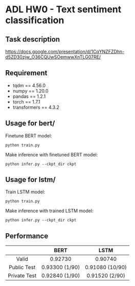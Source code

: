 # ADL HW0 - Text sentiment classification
## Task description
https://docs.google.com/presentation/d/1CqYNZFZDhn-d5ZD30zjw_O36CQUwSOemwwXnTLG07RE/

## Requirement
* tqdm == 4.56.0
* numpy == 1.20.0
* pandas == 1.2.1
* torch == 1.7.1
* transformers == 4.3.2

## Usage for bert/
Finetune BERT model:
```
python train.py
````
Make inference with finetuned BERT model:
```
python infer.py --ckpt_dir ckpt
```

## Usage for lstm/
Train LSTM model:
```
python train.py
````
Make inference with trained LSTM model:
```
python infer.py --ckpt_dir ckpt
```

## Performance
|              |      BERT      |       LSTM      |
|:------------:|:--------------:|:---------------:|
|     Valid    |     0.92730    |     0.90740     |
|  Public Test | 0.93300 (1/90) | 0.91080 (10/90) |
| Private Test | 0.92840 (1/90) | 0.91520 (2/90)  |
